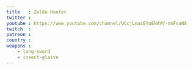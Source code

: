 ```yaml
---
title   : Zelda Hunter
twitter : 
youtube : https://www.youtube.com/channel/UCcjLmaiEYuEN4VV-nnFsaNA
twitch  : 
patreon : 
country : 
weapons :
    - long-sword
    - insect-glaive
---
```


